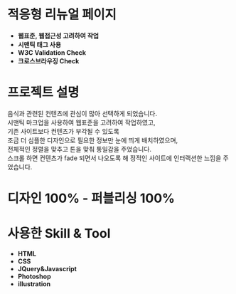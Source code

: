 # 적응형 리뉴얼 페이지

- **웹표준, 웹접근성 고려하여 작업**
- **시맨틱 태그 사용**
- **W3C Validation Check**
- **크로스브라우징 Check**

# 프로젝트 설명
음식과 관련된 컨텐츠에 관심이 많아 선택하게 되었습니다.<br>
시맨틱 마크업을 사용하여 웹표준을 고려하여 작업하였고,<br>
기존 사이트보다 컨텐츠가 부각될 수 있도록<br>
조금 더 심플한 디자인으로 필요한 정보만 눈에 띄게 배치하였으며,<br>
전체적인 정렬을 맞추고 톤을 맞춰 통일감을 주었습니다.<br>
스크롤 하면 컨텐츠가 fade 되면서 나오도록 해 정적인 사이트에 인터랙션한 느낌을 주었습니다.

# 디자인 100% - 퍼블리싱 100%

# 사용한 Skill & Tool

- **HTML**
- **CSS**
- **JQuery&Javascript**
- **Photoshop**
- **illustration**
